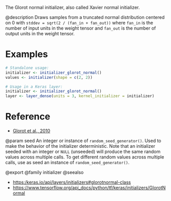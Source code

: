 The Glorot normal initializer, also called Xavier normal initializer.

@description
Draws samples from a truncated normal distribution centered on 0 with
`stddev = sqrt(2 / (fan_in + fan_out))` where `fan_in` is the number of
input units in the weight tensor and `fan_out` is the number of output units
in the weight tensor.

# Examples

```r
# Standalone usage:
initializer <- initializer_glorot_normal()
values <- initializer(shape = c(2, 2))
```


```r
# Usage in a Keras layer:
initializer <- initializer_glorot_normal()
layer <- layer_dense(units = 3, kernel_initializer = initializer)
```

# Reference
- [Glorot et al., 2010](http://proceedings.mlr.press/v9/glorot10a.html)

@param seed An integer or instance of
`random_seed_generator()`.
Used to make the behavior of the initializer
deterministic. Note that an initializer seeded with an integer
or `NULL` (unseeded) will produce the same random values
across multiple calls. To get different random values
across multiple calls, use as seed an instance
of `random_seed_generator()`.

@export
@family initializer
@seealso
+ <https:/keras.io/api/layers/initializers#glorotnormal-class>
+ <https://www.tensorflow.org/api_docs/python/tf/keras/initializers/GlorotNormal>
